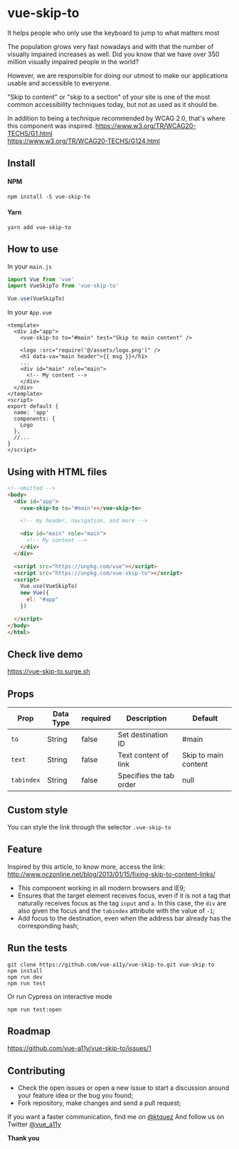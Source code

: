 # vue-skip-to
It helps people who only use the keyboard to jump to what matters most

The population grows very fast nowadays and with that the number of visually impaired increases as well. Did you know that we have over 350 million visually impaired people in the world?

However, we are responsible for doing our utmost to make our applications usable and accessible to everyone.

"Skip to content" or "skip to a section" of your site is one of the most common accessibility techniques today, but not as used as it should be.

In addition to being a technique recommended by WCAG 2.0, that's where this component was inspired.
https://www.w3.org/TR/WCAG20-TECHS/G1.html  
https://www.w3.org/TR/WCAG20-TECHS/G124.html

## Install
#### NPM
```shell
npm install -S vue-skip-to
```

#### Yarn
```shell
yarn add vue-skip-to
```

## How to use
In your `main.js`
```javascript
import Vue from 'vue'
import VueSkipTo from 'vue-skip-to'

Vue.use(VueSkipTo)
```

In your `App.vue`
```vue
<template>
  <div id="app">
    <vue-skip-to to="#main" test="Skip to main content" />

    <logo :src="require('@/assets/logo.png')" />
    <h1 data-va="main header">{{ msg }}</h1>
    ...
    <div id="main" role="main">
      <!-- My content -->
    </div>
  </div>
</template>
<script>
export default {
  name: 'app'
  components: {
    Logo
  },
  //...
}
</script>
```

## Using with HTML files
```html
<!--omitted -->
<body>
  <div id="app">
    <vue-skip-to to="#main"></vue-skip-to>

    <!-- my header, navigation, and more -->

    <div id="main" role="main">
      <!-- My content -->
    </div>
  </div>

  <script src="https://unpkg.com/vue"></script>
  <script src="https://unpkg.com/vue-skip-to"></script>
  <script>
    Vue.use(VueSkipTo)
    new Vue({
      el: "#app"
    })

  </script>
</body>
</html>
```

## Check live demo
https://vue-skip-to.surge.sh


## Props
Prop            | Data Type  | required  | Description            | Default
--------------- | ---------- | --------- | ---------------------- | -------------
`to`            | String     | false     | Set destination ID     | #main
`text`          | String     | false     | Text content of link   | Skip to main content
`tabindex`      | String     | false     | Specifies the tab order   | null


## Custom style
You can style the link through the selector `.vue-skip-to`

## Feature
Inspired by this article, to know more, access the link:  
http://www.nczonline.net/blog/2013/01/15/fixing-skip-to-content-links/

- This component working in all modern browsers and IE9;
- Ensures that the target element receives focus, even if it is not a tag that naturally receives focus as the tag `input` and `a`. In this case, the `div` are also given the focus and the `tabindex` attribute with the value of `-1`;
- Add focus to the destination, even when the address bar already has the corresponding hash;

## Run the tests

```shell
git clone https://github.com/vue-a11y/vue-skip-to.git vue-skip-to
npm install
npm run dev
npm run test
```

Or run Cypress on interactive mode
```shell
npm run test:open
```

## Roadmap
https://github.com/vue-a11y/vue-skip-to/issues/1

## Contributing
- Check the open issues or open a new issue to start a discussion around your feature idea or the bug you found;
- Fork repository, make changes and send a pull request;

If you want a faster communication, find me on [@ktquez](https://twitter.com/ktquez)
And follow us on Twitter [@vue_a11y](https://twitter.com/vue_a11y)

**Thank you**
